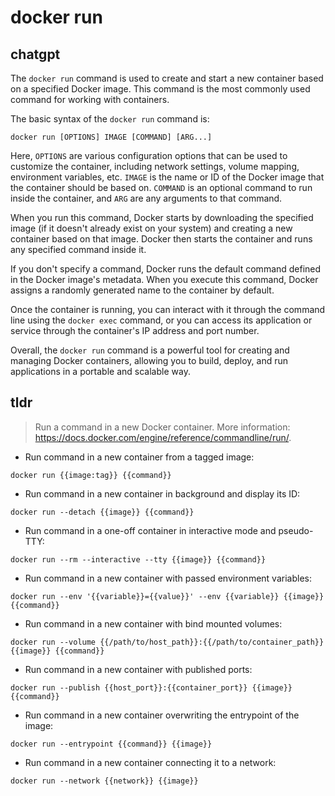 # docker run 
## chatgpt 
The `docker run` command is used to create and start a new container based on a specified Docker image. This command is the most commonly used command for working with containers.

The basic syntax of the `docker run` command is:

```
docker run [OPTIONS] IMAGE [COMMAND] [ARG...]
```

Here, `OPTIONS` are various configuration options that can be used to customize the container, including network settings, volume mapping, environment variables, etc. `IMAGE` is the name or ID of the Docker image that the container should be based on. `COMMAND` is an optional command to run inside the container, and `ARG` are any arguments to that command.

When you run this command, Docker starts by downloading the specified image (if it doesn't already exist on your system) and creating a new container based on that image. Docker then starts the container and runs any specified command inside it. 

If you don't specify a command, Docker runs the default command defined in the Docker image's metadata. When you execute this command, Docker assigns a randomly generated name to the container by default. 

Once the container is running, you can interact with it through the command line using the `docker exec` command, or you can access its application or service through the container's IP address and port number. 

Overall, the `docker run` command is a powerful tool for creating and managing Docker containers, allowing you to build, deploy, and run applications in a portable and scalable way. 

## tldr 
 
> Run a command in a new Docker container.
> More information: <https://docs.docker.com/engine/reference/commandline/run/>.

- Run command in a new container from a tagged image:

`docker run {{image:tag}} {{command}}`

- Run command in a new container in background and display its ID:

`docker run --detach {{image}} {{command}}`

- Run command in a one-off container in interactive mode and pseudo-TTY:

`docker run --rm --interactive --tty {{image}} {{command}}`

- Run command in a new container with passed environment variables:

`docker run --env '{{variable}}={{value}}' --env {{variable}} {{image}} {{command}}`

- Run command in a new container with bind mounted volumes:

`docker run --volume {{/path/to/host_path}}:{{/path/to/container_path}} {{image}} {{command}}`

- Run command in a new container with published ports:

`docker run --publish {{host_port}}:{{container_port}} {{image}} {{command}}`

- Run command in a new container overwriting the entrypoint of the image:

`docker run --entrypoint {{command}} {{image}}`

- Run command in a new container connecting it to a network:

`docker run --network {{network}} {{image}}`
